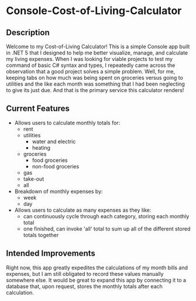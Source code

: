 # Console-Cost-of-Living-Calculator

## Description
Welcome to my Cost-of-Living Calculator! This is a simple Console app built in .NET 5 that I designed to help me better visualize, manage, and calculate my living expenses. 
When I was looking for viable projects to test my command of basic C# syntax and types, I repeatedly came across the observation that a good project solves a simple problem.
Well, for me, keeping tabs on how much was being spent on groceries versus going to utilities and the like each month was something that I had been neglecting to give its just due. 
And that is the primary service this calculator renders!

## Current Features
* Allows users to calculate monthly totals for:
  * rent
  * utilities
    * water and electric
    * heating  
  * groceries
    * food groceries
    * non-food groceries
  * gas
  * take-out
  * all 
* Breakdown of monthly expenses by:
  * week
  * day  
* Allows users to calculate as many expenses as they like:
  *  can continuously cycle through each category, storing each monthly total
  *  one finished, can invoke 'all' total to sum up all of the different stored totals together 

## Intended Improvements
Right now, this app greatly expedites the calculations of my month bills and expenses, but I am still obligated to record these values manually somewhere else. It would be great to
expand this app by connecting it to a database that, upon request, stores the monthly totals after each calculation.
